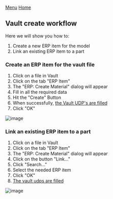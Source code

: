 [Menu](../README.md) [Home](./home.md)
## Vault create workflow

Here we will show you how to:
1. Create a new ERP item for the model
1. Link an existing ERP item to a part

### Create an ERP item for the vault file

1. Click on a file in Vault
1. Click on the tab "ERP Item"
1. The "ERP: Create Material" dialog will appear
1. Fill in all the required data
1. Hit the "Create" Button
1. When successfully, [the Vault UDP's are filled](https://github.com/coolOrangeLabs/powerGateTemplate/wiki/ERP-Item-Mapping)
1. Click "OK"

![image](https://user-images.githubusercontent.com/36075173/83260504-3564aa00-a1ba-11ea-9a30-0c4926b34aa2.png)


### Link an existing ERP item to a part

1. Click on a file in Vault
1. Click on the tab "ERP Item"
1. The "ERP: Create Material" dialog will appear
1. Click on the button "Link..."
1. Click "Search..."
1. Select the needed ERP item
1. Click "OK"
1. [The vault udps are filled](https://github.com/coolOrangeLabs/powerGateTemplate/wiki/ERP-Item-Mapping)

![image](https://user-images.githubusercontent.com/36075173/82912213-19b89400-9f6d-11ea-8799-3fbac6aaffed.png)
